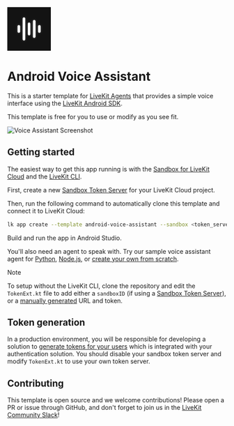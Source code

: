 <img src="./.github/assets/app-icon.png" alt="Voice Assistant App Icon" width="100" height="100">

# Android Voice Assistant

This is a starter template for [LiveKit Agents](https://docs.livekit.io/agents/overview/) that provides a simple voice interface using the [LiveKit Android SDK](https://github.com/livekit/client-sdk-android).

This template is free for you to use or modify as you see fit.

<img src="./.github/assets/screenshot.png" alt="Voice Assistant Screenshot" height="500">

## Getting started

The easiest way to get this app running is with the [Sandbox for LiveKit Cloud](https://cloud.livekit.io/projects/p_/sandbox) and the [LiveKit CLI](https://docs.livekit.io/home/cli/cli-setup/).

First, create a new [Sandbox Token Server](https://cloud.livekit.io/projects/p_mytc7vpzfkt/sandbox/templates/token-server) for your LiveKit Cloud project.

Then, run the following command to automatically clone this template and connect it to LiveKit Cloud:

```bash
lk app create --template android-voice-assistant --sandbox <token_server_sandbox_id>
```

Build and run the app in Android Studio.

You'll also need an agent to speak with. Try our sample voice assistant agent for [Python](https://github.com/livekit-examples/voice-pipeline-agent-python), [Node.js](https://github.com/livekit-examples/voice-pipeline-agent-node), or [create your own from scratch](https://docs.livekit.io/agents/quickstart/).

> [!NOTE]
> To setup without the LiveKit CLI, clone the repository and edit the `TokenExt.kt` file to add either a `sandboxID` (if using a [Sandbox Token Server](https://cloud.livekit.io/projects/p_/sandbox/templates/token-server)), or a [manually generated](#token-generation) URL and token.

## Token generation

In a production environment, you will be responsible for developing a solution to [generate tokens for your users](https://docs.livekit.io/home/server/generating-tokens/) which is integrated with your authentication solution. You should disable your sandbox token server and modify `TokenExt.kt` to use your own token server.

## Contributing

This template is open source and we welcome contributions! Please open a PR or issue through GitHub, and don't forget to join us in the [LiveKit Community Slack](https://livekit.io/join-slack)!
